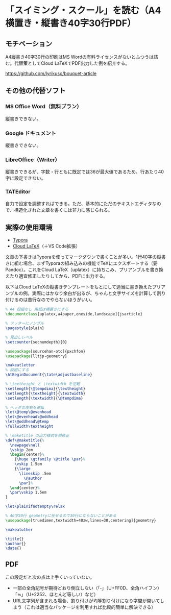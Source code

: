 # 「スイミング・スクール」を読む（A4横置き・縦書き40字30行PDF）

## モチベーション

A4縦書き40字30行の印刷はMS Wordの有料ライセンスがないとふつうは詰む。代替策としてCloud LaTeXでPDF出力した例を紹介する。

https://github.com/lyrikuso/bouquet-article

## その他の代替ソフト

### MS Office Word（無料プラン）

縦書きできない。

### Google ドキュメント

縦書きできない。

### LibreOffice（Writer）

縦書きできるが、字数・行ともに既定では36が最大値であるため、行あたり40字に設定できない。

### TATEditor

自力で設定を調整すればできる。ただ、基本的にただのテキストエディタなので、構造化された文章を書くには非力に感じられる。

## 実際の使用環境

- [Typora](https://typora.io/)
- [Cloud LaTeX](https://cloudlatex.io/ja)（＋VS Code拡張）

文章の下書きはTyporaを使ってマークダウンで書くことが多い。1行40字の縦書きに組む場合、まずTyporaの組み込みの機能でTeXにエクスポートする（要Pandoc）。これをCloud LaTeX（uplatex）に持ちこみ、プリアンブルを書き換えたり適宜修正したりしてから、PDFに出力する。

以下はCloud LaTeXの縦書きテンプレートをもとにして適当に書き換えたプリアンブルの例。実際にはかなり余白が出るが、ちゃんと文字サイズを計算して割り付けるのは苦行なのでやらないほうがいい。

```tex
% A4 段組なし 用紙は横置きにする
\documentclass[uplatex,a4paper,oneside,landscape]{jsarticle}

% フッターにノンブル
\pagestyle{plain}

% 見出しレベル
\setcounter{secnumdepth}{0}

\usepackage[sourcehan-otc]{pxchfon}
\usepackage{lltjp-geometry}

\makeatletter
% 縦組にする
\AtBeginDocument{\tate\adjustbaseline}

% \textheight と \textwidth を逆転
\setlength{\@tempdima}{\textheight}
\setlength{\textheight}{\textwidth}
\setlength{\textwidth}{\@tempdima}

% ヘッダの左右を逆転
\let\@temp\@evenhead
\let\@evenhead\@oddhead
\let\@oddhead\@temp
\fullwidth\textheight

% \maketitle の出力様式を微修正
\def\@maketitle{%
  \newpage\null
  \vskip 2em
  \begin{center}%
    {\huge \gtfamily \@title \par}%
    \vskip 1.5em
    {\large
      \lineskip .5em
        \@author
      \par}%
  \end{center}%
  \par\vskip 1.5em
}

\let\plainifnotempty\relax

% 40字30行 geometryに任せるので30行にならないことがある
\usepackage[truedimen,textwidth=40zw,lines=30,centering]{geometry}

\makeatother

\title{}
\author{}
\date{}

```

## PDF

この設定だと次の点は上手くいっていない。

- 一部の全角記号が期待どおり倒立しない（「‐」（U+FF0D、全角ハイフン）「≒」（U+2252、ほとんど等しい）など）
- URL文字列が含まれる場合、割り付けが均等割り付けになり字間が開いてしまう（これは適当なパッケージを利用すれば比較的簡単に解決できる）

